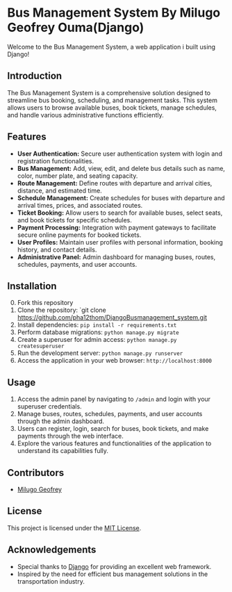 # Bus Management System By Milugo Geofrey Ouma(Django)

Welcome to the Bus Management System, a web application i built using Django!

## Introduction
The Bus Management System is a comprehensive solution designed to streamline bus booking, scheduling, and management tasks. This system allows users to browse available buses, book tickets, manage schedules, and handle various administrative functions efficiently.

## Features
- **User Authentication:** Secure user authentication system with login and registration functionalities.
- **Bus Management:** Add, view, edit, and delete bus details such as name, color, number plate, and seating capacity.
- **Route Management:** Define routes with departure and arrival cities, distance, and estimated time.
- **Schedule Management:** Create schedules for buses with departure and arrival times, prices, and associated routes.
- **Ticket Booking:** Allow users to search for available buses, select seats, and book tickets for specific schedules.
- **Payment Processing:** Integration with payment gateways to facilitate secure online payments for booked tickets.
- **User Profiles:** Maintain user profiles with personal information, booking history, and contact details.
- **Administrative Panel:** Admin dashboard for managing buses, routes, schedules, payments, and user accounts.

## Installation
0. Fork this repository
1. Clone the repository: `git clone https://github.com/pha12thom/DjangoBusmanagement_system.git
4. Install dependencies: `pip install -r requirements.txt`
5. Perform database migrations: `python manage.py migrate`
6. Create a superuser for admin access: `python manage.py createsuperuser`
7. Run the development server: `python manage.py runserver`
8. Access the application in your web browser: `http://localhost:8000`

## Usage
1. Access the admin panel by navigating to `/admin` and login with your superuser credentials.
2. Manage buses, routes, schedules, payments, and user accounts through the admin dashboard.
3. Users can register, login, search for buses, book tickets, and make payments through the web interface.
4. Explore the various features and functionalities of the application to understand its capabilities fully.

## Contributors
- [Milugo Geofrey](https://github.com/pha12thom)


## License
This project is licensed under the [MIT License](LICENSE).

## Acknowledgements
- Special thanks to [Django](https://www.djangoproject.com/) for providing an excellent web framework.
- Inspired by the need for efficient bus management solutions in the transportation industry.

